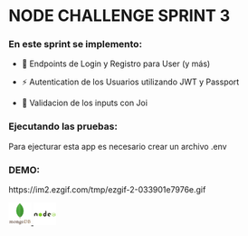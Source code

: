 <h1>NODE CHALLENGE SPRINT 3</h1>
<h3>En este sprint se implemento:</h3>

- 👯 Endpoints de Login y Registro para User (y más)

- ⚡ Autentication de los Usuarios utilizando JWT y Passport    

- 🔭 Validacion de los inputs con Joi

<h3>Ejecutando las pruebas:</h3>
Para ejecturar esta app es necesario crear un archivo .env

<h3>DEMO:</h3>
https://im2.ezgif.com/tmp/ezgif-2-033901e7976e.gif

<br/>
<p align="left"> <a href="https://www.mongodb.com/" target="_blank"> <img src="https://raw.githubusercontent.com/devicons/devicon/master/icons/mongodb/mongodb-original-wordmark.svg" alt="mongodb" width="40" height="40"/> </a> <a href="https://nodejs.org" target="_blank"> <img src="https://raw.githubusercontent.com/devicons/devicon/master/icons/nodejs/nodejs-original-wordmark.svg" alt="nodejs" width="40" height="40"/> </a> </p>
